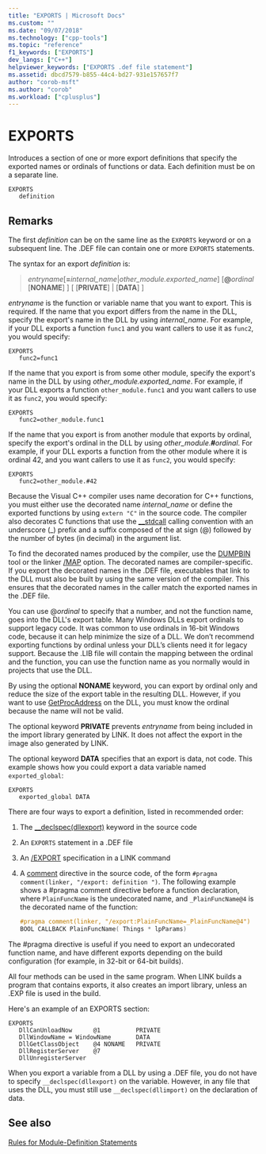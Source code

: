 ```yaml
---
title: "EXPORTS | Microsoft Docs"
ms.custom: ""
ms.date: "09/07/2018"
ms.technology: ["cpp-tools"]
ms.topic: "reference"
f1_keywords: ["EXPORTS"]
dev_langs: ["C++"]
helpviewer_keywords: ["EXPORTS .def file statement"]
ms.assetid: dbcd7579-b855-44c4-bd27-931e157657f7
author: "corob-msft"
ms.author: "corob"
ms.workload: ["cplusplus"]
---
```

# EXPORTS

Introduces a section of one or more export definitions that specify the exported names or ordinals of functions or data. Each definition must be on a separate line.

```DEF
EXPORTS
   definition
```  

## Remarks

The first *definition* can be on the same line as the `EXPORTS` keyword or on a subsequent line. The .DEF file can contain one or more `EXPORTS` statements.

The syntax for an export *definition* is:

> *entryname*\[__=__*internal_name*|*other_module.exported_name*] \[**\@**_ordinal_ \[**NONAME**] ] \[ \[**PRIVATE**] | \[**DATA**] ]

*entryname* is the function or variable name that you want to export. This is required. If the name that you export differs from the name in the DLL, specify the export's name in the DLL by using *internal_name*. For example, if your DLL exports a function `func1` and you want callers to use it as `func2`, you would specify:

```DEF
EXPORTS
   func2=func1
```

If the name that you export is from some other module, specify the export's name in the DLL by using *other_module.exported_name*. For example, if your DLL exports a function `other_module.func1` and you want callers to use it as `func2`, you would specify:

```DEF
EXPORTS
   func2=other_module.func1
```

If the name that you export is from another module that exports by ordinal, specify the export's ordinal in the DLL by using *other_module*.__#__*ordinal*. For example, if your DLL exports a function from the other module where it is ordinal 42, and you want callers to use it as `func2`, you would specify:

```DEF
EXPORTS
   func2=other_module.#42
```

Because the Visual C++ compiler uses name decoration for C++ functions, you must either use the decorated name *internal_name* or define the exported functions by using `extern "C"` in the source code. The compiler also decorates C functions that use the [__stdcall](../../cpp/stdcall.md) calling convention with an underscore (\_) prefix and a suffix composed of the at sign (\@) followed by the number of bytes (in decimal) in the argument list.

To find the decorated names produced by the compiler, use the [DUMPBIN](../../build/reference/dumpbin-reference.md) tool or the linker [/MAP](../../build/reference/map-generate-mapfile.md) option. The decorated names are compiler-specific. If you export the decorated names in the .DEF file, executables that link to the DLL must also be built by using the same version of the compiler. This ensures that the decorated names in the caller match the exported names in the .DEF file.

You can use \@*ordinal* to specify that a number, and not the function name, goes into the DLL's export table. Many Windows DLLs export ordinals to support legacy code. It was common to use ordinals in 16-bit Windows code, because it can help minimize the size of a DLL. We don’t recommend exporting functions by ordinal unless your DLL’s clients need it for legacy support. Because the .LIB file will contain the mapping between the ordinal and the function, you can use the function name as you normally would in projects that use the DLL.

By using the optional **NONAME** keyword, you can export by ordinal only and reduce the size of the export table in the resulting DLL. However, if you want to use [GetProcAddress](https://msdn.microsoft.com/library/windows/desktop/ms683212.aspx) on the DLL, you must know the ordinal because the name will not be valid.

The optional keyword **PRIVATE** prevents *entryname* from being included in the import library generated by LINK. It does not affect the export in the image also generated by LINK.

The optional keyword **DATA** specifies that an export is data, not code. This example shows how you could export a data variable named `exported_global`:

```DEF
EXPORTS
   exported_global DATA
```  

There are four ways to export a definition, listed in recommended order:

1. The [__declspec(dllexport)](../../cpp/dllexport-dllimport.md) keyword in the source code

2. An `EXPORTS` statement in a .DEF file

3. An [/EXPORT](../../build/reference/export-exports-a-function.md) specification in a LINK command

4. A [comment](../../preprocessor/comment-c-cpp.md) directive in the source code, of the form `#pragma comment(linker, "/export: definition ")`. The following example shows a #pragma comment directive before a function declaration, where `PlainFuncName` is the undecorated name, and `_PlainFuncName@4` is the decorated name of the function:

    ```cpp
    #pragma comment(linker, "/export:PlainFuncName=_PlainFuncName@4")
    BOOL CALLBACK PlainFuncName( Things * lpParams)
    ```

The #pragma directive is useful if you need to export an undecorated function name, and have different exports depending on the build configuration (for example, in 32-bit or 64-bit builds).

All four methods can be used in the same program. When LINK builds a program that contains exports, it also creates an import library, unless an .EXP file is used in the build. 

Here's an example of an EXPORTS section:

```DEF
EXPORTS
   DllCanUnloadNow      @1          PRIVATE
   DllWindowName = WindowName       DATA
   DllGetClassObject    @4 NONAME   PRIVATE
   DllRegisterServer    @7
   DllUnregisterServer
```  

When you export a variable from a DLL by using a .DEF file, you do not have to specify `__declspec(dllexport)` on the variable. However, in any file that uses the DLL, you must still use `__declspec(dllimport)` on the declaration of data.

## See also

[Rules for Module-Definition Statements](../../build/reference/rules-for-module-definition-statements.md)
